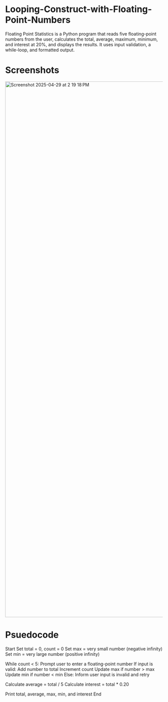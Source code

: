 # Looping-Construct-with-Floating-Point-Numbers
Floating Point Statistics is a Python program that reads five floating-point numbers from the user, calculates the total, average, maximum, minimum, and interest at 20%, and displays the results. It uses input validation, a while-loop, and formatted output.

# Screenshots
<img width="1706" alt="Screenshot 2025-04-29 at 2 19 18 PM" src="https://github.com/user-attachments/assets/372a8d1f-2131-4c58-b23f-b5ba9ae4ff22" />


# Psuedocode
Start
Set total = 0, count = 0
Set max = very small number (negative infinity)
Set min = very large number (positive infinity)

While count < 5:
    Prompt user to enter a floating-point number
    If input is valid:
        Add number to total
        Increment count
        Update max if number > max
        Update min if number < min
    Else:
        Inform user input is invalid and retry

Calculate average = total / 5
Calculate interest = total * 0.20

Print total, average, max, min, and interest
End

